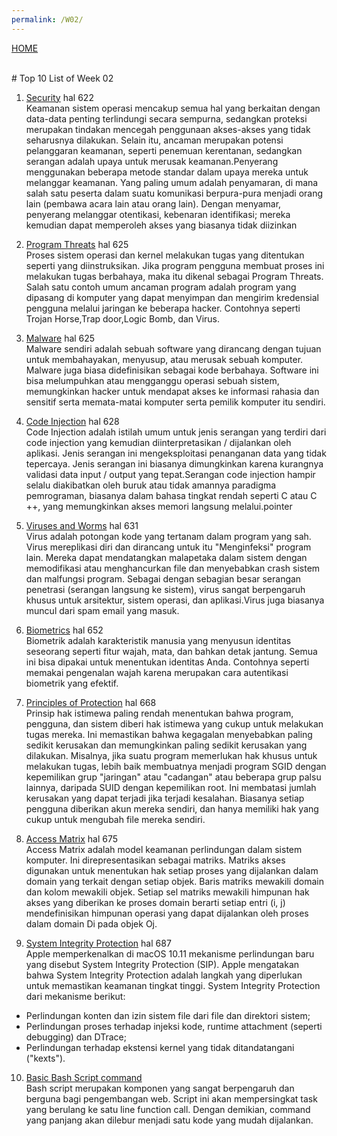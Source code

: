 ```yaml
---
permalink: /W02/
---
```

[HOME](../)

<br>
# Top 10 List of Week 02

1. [Security](https://www.academia.edu/42880365/Operating_System_Concepts_10th_Edition) hal 622<br>
Keamanan sistem operasi mencakup semua hal yang berkaitan dengan data-data penting terlindungi secara sempurna, sedangkan proteksi merupakan tindakan mencegah penggunaan akses-akses yang tidak seharusnya dilakukan. Selain itu, ancaman merupakan potensi pelanggaran keamanan, seperti penemuan kerentanan, sedangkan serangan adalah upaya untuk merusak keamanan.Penyerang menggunakan beberapa metode standar dalam upaya mereka untuk melanggar keamanan. Yang paling umum adalah penyamaran, di mana salah satu peserta dalam suatu komunikasi berpura-pura menjadi orang lain (pembawa acara lain atau orang lain). Dengan menyamar, penyerang melanggar otentikasi, kebenaran identifikasi;
mereka kemudian dapat memperoleh akses yang biasanya tidak diizinkan


2. [Program Threats](https://www.academia.edu/42880365/Operating_System_Concepts_10th_Edition) hal 625<br>
Proses sistem operasi dan kernel melakukan tugas yang ditentukan seperti yang diinstruksikan. Jika program pengguna membuat proses ini melakukan tugas berbahaya, maka itu dikenal sebagai Program Threats. Salah satu contoh umum ancaman program adalah program yang dipasang di komputer yang dapat menyimpan dan mengirim kredensial pengguna melalui jaringan ke beberapa hacker. Contohnya seperti Trojan Horse,Trap door,Logic Bomb, dan Virus.



3. [Malware](https://www.academia.edu/42880365/Operating_System_Concepts_10th_Edition) hal 625<br>
Malware sendiri adalah sebuah software yang dirancang dengan tujuan untuk membahayakan, menyusup, atau merusak sebuah komputer. Malware juga biasa didefinisikan sebagai kode berbahaya. Software ini bisa melumpuhkan atau mengganggu operasi sebuah sistem, memungkinkan hacker untuk mendapat akses ke informasi rahasia dan sensitif serta memata-matai komputer serta pemilik komputer itu sendiri.

4. [Code Injection](https://www.academia.edu/42880365/Operating_System_Concepts_10th_Edition) hal 628<br>
Code Injection adalah istilah umum untuk jenis serangan yang terdiri dari code injection yang kemudian diinterpretasikan / dijalankan oleh aplikasi. Jenis serangan ini mengeksploitasi penanganan data yang tidak tepercaya. Jenis serangan ini biasanya dimungkinkan karena kurangnya validasi data input / output yang tepat.Serangan code injection hampir selalu diakibatkan oleh buruk atau tidak amannya paradigma pemrograman, biasanya dalam bahasa tingkat rendah seperti C atau C ++, yang memungkinkan akses memori langsung melalui.pointer


5. [Viruses and Worms](https://www.academia.edu/42880365/Operating_System_Concepts_10th_Edition) hal 631<br>
Virus adalah potongan kode yang tertanam dalam program yang sah. Virus mereplikasi diri dan dirancang untuk itu
"Menginfeksi" program lain. Mereka dapat mendatangkan malapetaka dalam sistem dengan memodifikasi atau
menghancurkan file dan menyebabkan crash sistem dan malfungsi program. Sebagai
dengan sebagian besar serangan penetrasi (serangan langsung ke sistem), virus sangat berpengaruh
khusus untuk arsitektur, sistem operasi, dan aplikasi.Virus juga biasanya muncul dari spam email yang masuk.


6. [Biometrics](https://www.academia.edu/42880365/Operating_System_Concepts_10th_Edition) hal 652<br>
Biometrik adalah karakteristik manusia yang menyusun identitas seseorang seperti fitur wajah, mata, dan bahkan detak jantung. Semua ini bisa dipakai untuk menentukan identitas Anda. Contohnya seperti memakai pengenalan wajah karena merupakan cara autentikasi biometrik yang efektif.

7. [Principles of Protection](https://www.academia.edu/42880365/Operating_System_Concepts_10th_Edition) hal 668<br>
Prinsip hak istimewa paling rendah menentukan bahwa program, pengguna, dan sistem diberi hak istimewa yang cukup untuk melakukan tugas mereka.
Ini memastikan bahwa kegagalan menyebabkan paling sedikit kerusakan dan memungkinkan paling sedikit kerusakan yang dilakukan.
Misalnya, jika suatu program memerlukan hak khusus untuk melakukan tugas, lebih baik membuatnya menjadi program SGID dengan kepemilikan grup "jaringan" atau "cadangan" atau beberapa grup palsu lainnya, daripada SUID dengan kepemilikan root. Ini membatasi jumlah kerusakan yang dapat terjadi jika terjadi kesalahan.
Biasanya setiap pengguna diberikan akun mereka sendiri, dan hanya memiliki hak yang cukup untuk mengubah file mereka sendiri.


8. [Access Matrix](https://www.academia.edu/42880365/Operating_System_Concepts_10th_Edition) hal 675<br>
Access Matrix adalah model keamanan  perlindungan dalam sistem komputer. Ini direpresentasikan sebagai matriks. Matriks akses digunakan untuk menentukan hak setiap proses yang dijalankan dalam domain yang terkait dengan setiap objek. Baris matriks mewakili domain dan kolom mewakili objek. Setiap sel matriks mewakili himpunan hak akses yang diberikan ke proses domain berarti setiap entri (i, j) mendefinisikan himpunan operasi yang dapat dijalankan oleh proses dalam domain Di pada objek Oj.

9. [System Integrity Protection](https://www.academia.edu/42880365/Operating_System_Concepts_10th_Edition) hal 687<br>
Apple memperkenalkan di macOS 10.11 mekanisme perlindungan baru yang disebut System Integrity Protection (SIP). Apple mengatakan bahwa System Integrity Protection adalah langkah yang diperlukan untuk memastikan keamanan tingkat tinggi.
System Integrity Protection dari mekanisme berikut:

- Perlindungan konten dan izin sistem file dari file dan direktori sistem;
- Perlindungan proses terhadap injeksi kode, runtime attachment (seperti debugging) dan DTrace;
- Perlindungan terhadap ekstensi kernel yang tidak ditandatangani ("kexts").

10. [Basic Bash Script command](https://www.hostinger.co.id/tutorial/bash-script/)<br>
Bash script merupakan komponen yang sangat berpengaruh dan berguna bagi pengembangan web. Script ini akan mempersingkat task yang berulang ke satu line function call. Dengan demikian, command yang panjang akan dilebur menjadi satu kode yang mudah dijalankan.


